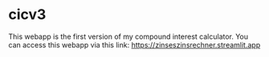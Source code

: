 # cicv3
This webapp is the first version of my compound interest calculator.
You can access this webapp via this link: https://zinseszinsrechner.streamlit.app

